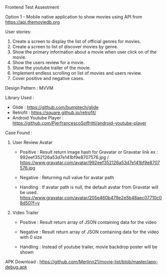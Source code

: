 Frontend Test Assestment

Option 1 - Mobile native application to show movies using API from https://api.themoviedb.org

User stories: 
1. Create a screen to display the list of official genres for movies. 
2. Create a screen to list of discover movies by genre. 
3. Show the primary information about a movie when user click on of the movie. 
4. Show the users review for a movie. 
5. Show the youtube trailer of the movie. 
6. Implement endless scrolling on list of movies and users review. 
7. Cover positive and negative cases.

Design Pattern : MVVM

Library Used : 
  - Glide : https://github.com/bumptech/glide
  - Retrofit : https://square.github.io/retrofit/
  - Android Youtube Player : https://github.com/PierfrancescoSoffritti/android-youtube-player
  
 Case Found : 
 1. User Review Avatar
    - Positive : 
      Result return image hash for Gravatar or Gravatar link
      ex : 992eef352126a53d7e141bf9e8707576.jpg / https://www.gravatar.com/avatar/992eef352126a53d7e141bf9e8707576.jpg
    
    - Negative : 
      Returning null value for avatar path
    
    - Handling : 
      If avatar path is null, the default avatar from Gravatar will be used. https://www.gravatar.com/avatar/205e460b479e2e5b48aec07710c08d50?f=y
    
 2. Video Trailer
    - Positive : 
      Result return array of JSON containing data for the video
    
    - Negative : 
      Result return array of JSON containing data for the video with 0 size
    
    - Handling : 
      Instead of youtube trailer, movie backdrop poster will be shown
    
 APK Download : https://github.com/Merlinn21/movie-list/blob/master/app-debug.apk
